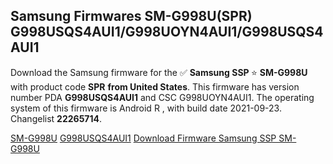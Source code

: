 <h2>Samsung Firmwares SM-G998U(SPR) G998USQS4AUI1/G998UOYN4AUI1/G998USQS4AUI1</h2>
Download the Samsung firmware for the ✅ <strong>Samsung SSP </strong> ⭐ <strong>SM-G998U</strong> with product code <strong>SPR</strong> <strong> from United States</strong>. This firmware has version number PDA <strong>G998USQS4AUI1</strong> and CSC G998UOYN4AUI1. The operating system of this firmware is Android R , with build date 2021-09-23. Changelist <strong>22265714</strong>.


[SM-G998U](https://samfirm.shop/samsung/model/SM-G998U)
[G998USQS4AUI1](https://samfirm.shop/samsung/pda/G998USQS4AUI1)
[Download Firmware Samsung SSP SM-G998U](https://samfirm.shop/samsung/firmware/459054)
